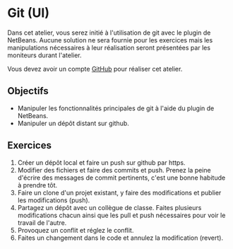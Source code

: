 Git (UI)
========

Dans cet atelier, vous serez initié à l'utilisation de git avec le plugin de
NetBeans. Aucune solution ne sera fournie pour les exercices mais les
manipulations nécessaires à leur réalisation seront présentées par les moniteurs
durant l'atelier.

Vous devez avoir un compte [GitHub](https://github.com/) pour réaliser cet
atelier.

Objectifs
---------

* Manipuler les fonctionnalités principales de git à l'aide du plugin de
  NetBeans.
* Manipuler un dépôt distant sur github.

Exercices
---------

1. Créer un dépôt local et faire un push sur github par https.
2. Modifier des fichiers et faire des commits et push. Prenez la peine d'écrire
   des messages de commit pertinents, c'est une bonne habitude à prendre tôt.
3. Faire un clone d'un projet existant, y faire des modifications et publier les
   modifications (push).
4. Partagez un dépôt avec un collègue de classe. Faites plusieurs modifications
   chacun ainsi que les pull et push nécessaires pour voir le travail de
   l'autre.
5. Provoquez un conflit et réglez le conflit.
6. Faites un changement dans le code et annulez la modification (revert).
